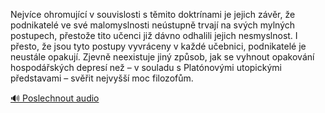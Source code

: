 
Nejvíce ohromující v souvislosti s těmito doktrínami je jejich závěr, že podnikatelé ve své malomyslnosti neústupně trvají na svých mylných postupech, přestože tito učenci již dávno odhalili jejich nesmyslnost. I přesto, že jsou tyto postupy vyvráceny v každé učebnici, podnikatelé je neustále opakují. Zjevně neexistuje jiný způsob, jak se vyhnout opakování hospodářských depresí než – v souladu s Platónovými utopickými představami – svěřit nejvyšší moc filozofům.

[🔊 Poslechnout audio](/data/7-paragraphs/audio/chapter_104/para_010-Nejvce-ohromujc-v-souvislosti-s-tmito-doktrna.mp3)

